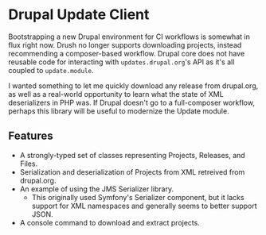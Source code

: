 # Drupal Update Client

Bootstrapping a new Drupal environment for CI workflows is somewhat in flux
right now. Drush no longer supports downloading projects, instead recommending
a composer-based workflow. Drupal core does not have reusable code for
interacting with `updates.drupal.org`'s API as it's all coupled to
`update.module`.

I wanted something to let me quickly download any release from drupal.org, as
well as a real-world opportunity to learn what the state of XML deserializers
in PHP was. If Drupal doesn't go to a full-composer workflow, perhaps this
library will be useful to modernize the Update module.

## Features

* A strongly-typed set of classes representing Projects, Releases, and Files.
* Serialization and deserialization of Projects from XML retreived from
  drupal.org.
* An example of using the JMS Serializer library.
  * This originally used Symfony's Serializer component, but it lacks support
    for XML namespaces and generally seems to better support JSON.
* A console command to download and extract projects.
